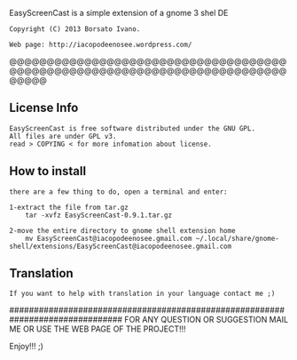 EasyScreenCast is a simple extension of a gnome 3 shel DE 

	Copyright (C) 2013 Borsato Ivano.

	Web page: http://iacopodeenosee.wordpress.com/

@@@@@@@@@@@@@@@@@@@@@@@@@@@@@@@@@@@@@@@@@@@@@@@@@@@@@@@@@@@@@@@@@@@@@@@@@@@@@@@

License Info
------------

	EasyScreenCast is free software distributed under the GNU GPL.
	All files are under GPL v3.
	read > COPYING < for more infomation about license.

How to install
--------------
	there are a few thing to do, open a terminal and enter:

	1-extract the file from tar.gz
		tar -xvfz EasyScreenCast-0.9.1.tar.gz

	2-move the entire directory to gnome shell extension home
		mv EasyScreenCast@iacopodeenosee.gmail.com ~/.local/share/gnome-shell/extensions/EasyScreenCast@iacopodeenosee.gmail.com

Translation
-----------
	If you want to help with translation in your language contact me ;)

###############################################################################
FOR ANY QUESTION OR SUGGESTION MAIL ME OR USE THE WEB PAGE OF THE PROJECT!!!

Enjoy!!! ;)
